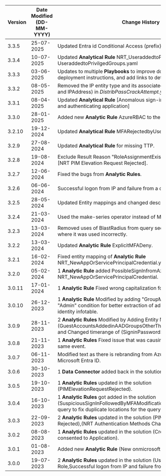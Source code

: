 | **Version** | **Date Modified (DD-MM-YYYY)** | **Change History**                                                                                                                                                                         |
| ----------- | ------------------------------ | ------------------------------------------------------------------------------------------------------------------------------------------------------------------------------------------ |
| 3.3.5       | 25-07-2025                     | Updated Entra id Conditional Access (prefix) **Analytical Rule** |
| 3.3.4       | 10-07-2025                     | Updated **Analytical Rule** NRT_UseraddedtoPrivilgedGroups.yaml and UseraddedtoPrivilgedGroups.yaml
| 3.3.3       | 03-06-2025                     | Updates to multiple **Playbooks** to improve documentation, streamline deployment instructions, and add links to detailed setup steps.							                    	   |
| 3.3.2       | 08-05-2025                     | Removed the IP entity type and its associated field mappings (Address and IPAddress) in *DistribPassCrackAttempt.yaml* **Analytic Rule**.								                   |
| 3.3.1       | 08-04-2025                     | Updated **Analytical Rule** [Anomalous sign-in location by user account and authenticating application]							                                                	   |
| 3.3.0       | 28-01-2025                     | Added new **Analytic Rule** AzureRBAC to the Solution.								                                                                                                    	|	    			
| 3.2.10      | 19-12-2024                     | Updated **Analytical Rule** MFARejectedbyUser.yaml.								                                                                                                        |	    			
| 3.2.9       | 27-08-2024                     | Updated **Analytical Rule** for missing TTP.	    																																		|
| 3.2.8       | 19-08-2024                     | Exclude Result Reason "RoleAssignmentExists" from **Analytic Rule** [NRT PIM Elevation Request Rejected].                						                                            |
| 3.2.7       | 12-06-2024                     | Fixed the bugs from **Analytic Rules**.        																																    		|
| 3.2.6       | 06-06-2024                     | Successful logon from IP and failure from a different IP fixes.       																												        |
| 3.2.5       | 28-05-2024                     | Updated Entity mappings and changed description in **Analytic Rule**.         																												|
| 3.2.4       | 21-03-2024                     | Used the make-series operator instead of Make_list.          																																|
| 3.2.3       | 13-03-2024                     | Removed uses of BlastRadius from query section of **Hunting Queries** where it was used incorrectly.																						|
| 3.2.2       | 13-03-2024                     | Updated **Analytic Rule** ExplicitMFADeny.                                                                                                                                  				|
| 3.2.1       | 16-02-2024                     | Fixed entity mapping of **Analytic Rule** NRT_NewAppOrServicePrincipalCredential.yaml.                                                                                                      |
| 3.2.0       | 05-02-2024                     | 1 **Analytic Rule** added PossibleSignInfromAzureBackdoor NRT_NewAppOrServicePrincipalCredential.                                                                                           |
| 3.0.11      | 17-01-2024                     | 1 **Analytic Rule** Fixed wrong capitalization for identifier ResourceId.                                                                                                                   |
| 3.0.10      | 26-12-2023                     | 1 **Analytic Rule** Modified by adding "GroupMembership" instead of "Admin" condition for better extraction of admin accounts from the identity infotable.                                 |
| 3.0.9       | 28-11-2023                     | 2 **Analytic Rules** Modified by Adding Entity Mapping to (GuestAccountsAddedinAADGroupsOtherThanTheOnesSpecified.yaml) and Changed timerange of (SigninPasswordSpray.yaml) from 3d to 1d. |
| 3.0.8       | 21-11-2023                     | 1 **Analytic Rules** Fixed issue that was causing multiple triggers for the same event.                                                                                                    |
| 3.0.7       | 06-11-2023                     | Modified text as there is rebranding from Azure Active Directory to Microsoft Entra ID.                                                                                                    |
| 3.0.6       | 30-10-2023                     | 1 **Data Connector** added back in the solution.                                                                                                                                           |
| 3.0.5       | 19-10-2023                     | 1 **Analytic Rules** updated in the solution (PIMElevationRequestRejected).                                                                                                                |
| 3.0.4       | 16-10-2023                     | 1 **Analytic Rules** got added in the solution (SuspiciousSignInFollowedByMFAModification), modified workbook query to fix duplicate locations for the query.                              |
| 3.0.3       | 22-09-2023                     | 2 **Analytic Rules** updated in the solution (PIM Elevation Request Rejected),(NRT Authentication Methods Changed for VIP Users).                                                          |
| 3.0.2       | 08-08-2023                     | 1 **Analytic Rules** updated in the solution (Credential added after admin consented to Application).                                                                                      |
| 3.0.1       | 01-08-2023                     | Added new **Analytic Rule** (New onmicrosoft domain added to tenant).                                                                                                                      |
| 3.0.0       | 19-07-2023                     | 2 **Analytic Rules** updated in the solution (User Assigned Privileged Role,Successful logon from IP and failure from a different IP).                                                     |

